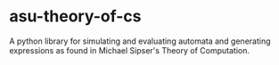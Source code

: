 # asu-theory-of-cs
A python library for simulating and evaluating automata and generating expressions as found in Michael Sipser's Theory of Computation.